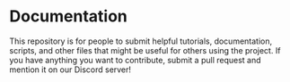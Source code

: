 # Documentation

This repository is for people to submit helpful tutorials, documentation, scripts, and other files that might be useful for others using the project. If you have anything you want to contribute, submit a pull request and mention it on our Discord server!
